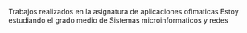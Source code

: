 
Trabajos realizados en la asignatura de aplicaciones ofimaticas 
Estoy estudiando el grado medio de Sistemas microinformaticos y redes 
